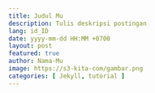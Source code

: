 ```yaml
---
title: Judul Mu
description: Tulis deskripsi postingan
lang: id_ID
date: yyyy-mm-dd HH:MM +0700
layout: post
featured: true
author: Nama-Mu
image: https://s3-kita-com/gambar.png
categories: [ Jekyll, tutorial ]
---
```

